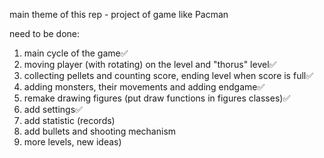 main theme of this rep - project of game like Pacman

need to be done:
1) main cycle of the game✅
2) moving player (with rotating) on the level and "thorus" level✅
3) collecting pellets and counting score, ending level when score is full✅
4) adding monsters, their movements and adding endgame✅
5) remake drawing figures (put draw functions in figures classes)✅
6) add settings✅
7) add statistic (records)
8) add bullets and shooting mechanism
9) more levels, new ideas)
